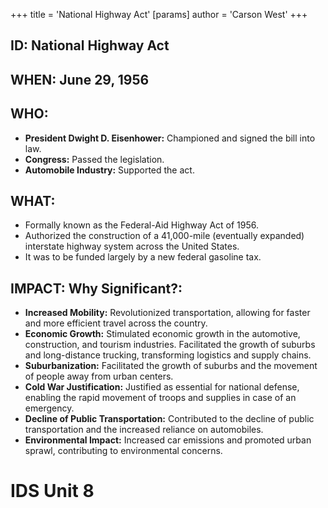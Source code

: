 +++
 title = 'National Highway Act'
[params]
	author = 'Carson West'
+++
## ID: National Highway Act 
## WHEN: June 29, 1956

## WHO:
* **President Dwight D. Eisenhower:** Championed and signed the bill into law.
* **Congress:** Passed the legislation.
* **Automobile Industry:** Supported the act.

## WHAT:
* Formally known as the Federal-Aid Highway Act of 1956.
* Authorized the construction of a 41,000-mile (eventually expanded) interstate highway system across the United States.
* It was to be funded largely by a new federal gasoline tax.

## IMPACT: Why Significant?:
* **Increased Mobility:** Revolutionized transportation, allowing for faster and more efficient travel across the country.
* **Economic Growth:** Stimulated economic growth in the automotive, construction, and tourism industries. Facilitated the growth of suburbs and long-distance trucking, transforming logistics and supply chains.
* **Suburbanization:** Facilitated the growth of suburbs and the movement of people away from urban centers.
* **Cold War Justification:** Justified as essential for national defense, enabling the rapid movement of troops and supplies in case of an emergency.
* **Decline of Public Transportation:** Contributed to the decline of public transportation and the increased reliance on automobiles.
* **Environmental Impact:** Increased car emissions and promoted urban sprawl, contributing to environmental concerns.

# IDS Unit 8